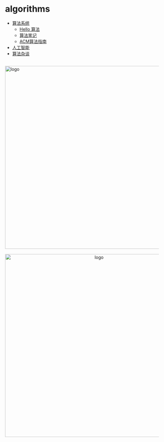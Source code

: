 # algorithms
  
-   [算法系统](base_algo/README.md)
    -   [Hello 算法](base_algo/hello_algo/README.md)
    -   [算法笔记](base_algo/Algorithms_note.md)
    -   [ACM算法指南](base_algo/acm-md/README.md)
-   [人工智能](ai/README.md)
-   [算法杂谈](other_algo/README.md)

<br />
<img  src='/img/bjkb.PNG' width="600" alt="logo">
<br />
<br />
<div align="center">

<img  src='/img/01.jpeg' width="600" alt="logo" />
</div>
<br />
<br />
